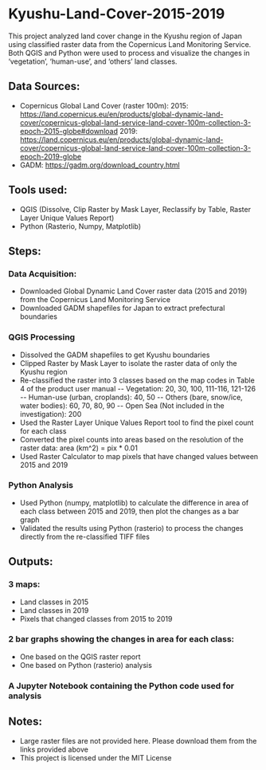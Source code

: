# Kyushu-Land-Cover-2015-2019
This project analyzed land cover change in the Kyushu region of Japan using classified raster data from the Copernicus Land Monitoring Service. Both QGIS and Python were used to process and visualize the changes in ‘vegetation’, ‘human-use’, and ‘others’ land classes.

## Data Sources:
- Copernicus Global Land Cover (raster 100m):
2015: https://land.copernicus.eu/en/products/global-dynamic-land-cover/copernicus-global-land-service-land-cover-100m-collection-3-epoch-2015-globe#download
2019: https://land.copernicus.eu/en/products/global-dynamic-land-cover/copernicus-global-land-service-land-cover-100m-collection-3-epoch-2019-globe
- GADM: https://gadm.org/download_country.html

## Tools used:
- QGIS (Dissolve, Clip Raster by Mask Layer, Reclassify by Table, Raster Layer Unique Values Report)
- Python (Rasterio, Numpy, Matplotlib)

## Steps:
### Data Acquisition:
- Downloaded Global Dynamic Land Cover raster data (2015 and 2019) from the Copernicus Land Monitoring Service
- Downloaded GADM shapefiles for Japan to extract prefectural boundaries
### QGIS Processing
- Dissolved the GADM shapefiles to get Kyushu boundaries
- Clipped Raster by Mask Layer to isolate the raster data of only the Kyushu region
- Re-classified the raster into 3 classes based on the map codes in Table 4 of the product user manual
-- Vegetation: 20, 30, 100, 111-116, 121-126
-- Human-use (urban, croplands): 40, 50
-- Others (bare, snow/ice, water bodies): 60, 70, 80, 90
-- Open Sea (Not included in the investigation): 200
- Used the Raster Layer Unique Values Report tool to find the pixel count for each class
- Converted the pixel counts into areas based on the resolution of the raster data: area (km^2) = pix * 0.01
- Used Raster Calculator to map pixels that have changed values between 2015 and 2019
### Python Analysis
- Used Python (numpy, matplotlib) to calculate the difference in area of each class between 2015 and 2019, then plot the changes as a bar graph
- Validated the results using Python (rasterio) to process the changes directly from the re-classified TIFF files

## Outputs:
### 3 maps:
- Land classes in 2015
- Land classes in 2019 
- Pixels that changed classes from 2015 to 2019
### 2 bar graphs showing the changes in area for each class:
- One based on the QGIS raster report
- One based on Python (rasterio) analysis
### A Jupyter Notebook containing the Python code used for analysis

## Notes:
- Large raster files are not provided here. Please download them from the links provided above
- This project is licensed under the MIT License


